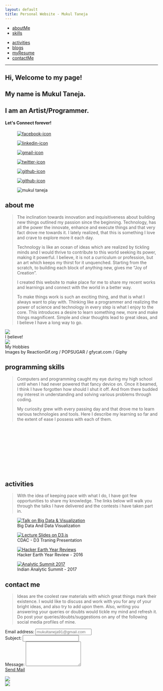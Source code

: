 ```yaml
---
layout: default
title: Personal Website - Mukul Taneja
---
```

<div class="page-content-wrapper">
    <div class="container-fluid header p-4">
        <div class="row">
            <div class="col-6 first">
                <nav class="navbar navbar-expand-lg">
                    <div class="collapse navbar-collapse">
                        <ul class="navbar-nav w-100">
                            <li class="nav-item w-50 text-center">
                                <a href="#about-me" class="about-me-link">
                                    <span class="font-weight-bold">aboutMe</span>
                                </a>
                            </li>
                            <li class="nav-item w-50 text-center">
                                <a href="#skills" class="skills-link">
                                    <span class="font-weight-bold">skills</span>
                                </a>
                            </li>
                        </ul>
                    </div>
                </nav>
            </div>
            <div class="col second">
                <nav class="navbar navbar-expand-lg">
                    <div class="collapse navbar-collapse">
                        <ul class="navbar-nav w-100">
                            <li class="nav-item w-25 text-center">
                                <a href="#rewards" class="rewards-link">
                                    <span class="font-weight-bold">activities</span>
                                </a>
                            </li>
                            <li class="nav-item w-25 text-center">
                                <a href="/blogs" class="blogs">
                                    <span class="font-weight-bold">blogs</span>
                                </a>
                            </li>
                            <li class="nav-item w-25 text-center">
                                <a href="resume/resume.pdf" class="resume" target="_blank">
                                    <span class="font-weight-bold">myResume</span>
                                </a>
                            </li>
                            <li class="nav-item w-25 text-center">
                                <a href="#contact-me" class="contact-me-link">
                                    <span class="font-weight-bold">contactMe</span>
                                </a>
                            </li>
                        </ul>
                    </div>
                </nav>
            </div>
        </div>
        <hr />
        <div class="row p-4 mt-4">
            <div class="col-8 mt-4 p-4 intro">
                <div class="col-12 h-50">
                    <div class="mt-1 p-3">
                        <h2 class="typewriter">
                        Hi, Welcome to my page!
                      </h2>
                    </div>
                    <div class="mt-2">
                        <h2 class="typewriter-1 d-none">
                        My name is Mukul Taneja.
                      </h2>
                    </div>
                    <div class="mt-2">
                        <h2 class="typewriter-2 d-none">
                        I am an Artist/Programmer.
                      </h2>
                    </div>
                </div>
                <div class="col-12 mt-4 p-4">
                    <h4 class="typewriter-3 d-none">Let's Connect forever!</h4>
                    <div class="row mt-4 p-4">
                        <div class="col-2">
                            <figure class="figure mt-4 icons d-none">
                                <a href="https://www.facebook.com/Mac.theCreator" target="_blank">
                                    <img src="static/images/fb30x30.jpg" alt="facebook-icon" />
                                </a>
                            </figure>
                        </div>
                        <div class="col-2">
                            <figure class="figure mt-4 icons d-none">
                                <a href="https://in.linkedin.com/in/mukultaneja" target="_blank">
                                        <img src="static/images/linkedin_icon30x30.jpg" alt="linkedin-icon" />
                                    </a>
                            </figure>
                        </div>
                        <div class="col-2">
                            <figure class="figure mt-4 icons d-none">
                                <a href="#contact-me" class="contact-me-link">
                                        <img src="static/images/mail_icon30x30.jpg" alt="gmail-icon"/>
                                    </a>
                            </figure>
                        </div>
                        <div class="col-2">
                            <figure class="figure mt-4 icons d-none">
                                <a href="https://twitter.com/thecuriousmukul" target="_blank">
                                        <img src="static/images/twitter_icon30x30.jpg" alt="twitter-icon"/>
                                    </a>
                            </figure>
                        </div>
                        <div class="col-2">
                            <figure class="figure mt-4 icons d-none">
                                <a href="https://github.com/mukultaneja" target="_blank">
                                        <img src="static/images/github30x30.jpg" alt="github-icon"/>
                                    </a>
                            </figure>
                        </div>
                        <div class="col-2">
                            <figure class="figure mt-4 icons d-none">
                                <a href="http://www.hackerearth.com/@mac.thecreator" target="_blank">
                                        <img src="static/images/hacker_earth30x30.jpg" alt="github-icon" />
                                    </a>
                            </figure>
                        </div>
                    </div>
                </div>
            </div>
            <div class="col-4">
                <figure class="figure h-100 w-100">
                    <img src="static/images/mukul.jpg" alt="mukul taneja" class="me img-responsive w-100 h-100"/>
                </figure>
            </div>
        </div>
    </div>
    <!-- about me section of main page-->
    <div class="container-fluid about-me p-4" id="about-me">
        <div class="row p-4">
            <div class="col">
                <div class="about-me-heading">
                    <h2 class="text-center">
                                about me
                            </h2>
                </div>
            </div>
        </div>
        <div class="row p-4">
            <div class="col-12 pl-4 pr-4">
                <blockquote>
                    <p>
                        The inclination towards innovation and inquisitiveness about building new things outlined my passion since the beginning. Technology, has all the power the innovate, enhance and execute things and that very fact drove me towards it. I lately realized, that this is something I love and crave to explore more it each day.
                    </p>
                    <p>
                        Technology is like an ocean of ideas which are realized by tickling minds and I would thrive to contribute to this world seeking its power, making it powerful. I believe, it is not a curriculum or profession, but an art which keeps my thirst for it unquenched. Starting from the scratch, to building each block of anything new, gives me “Joy of Creation”.
                    </p>
                    <p>
                        I created this website to make place for me to share my recent works and learnings and connect with the world in a better way.
                    </p>
                    <p>
                        To make things work is such an exciting thing, and that is what I always want to play with. Thinking like a programmer and realizing the power of science and technology in every step is what I enjoy to the core. This introduces a desire to learn something new, more and make things magnificent. Simple and clear thoughts lead to great ideas, and I believe I have a long way to go.
                    </p>
                </blockquote>
            </div>
            <div class="text-center col-12 mt-4 p-4">
                <div class="row">
                    <div class="col-6">
                        <img src="static/images/study.jpg" class="w-75 h-75" />
                        <figcaption class="text-center mt-2">
                            I believe!
                        </figcaption>
                    </div>
                    <div class="col-6">
                        <img src="static/images/hobbies.gif" class="w-75 h-75"/>
                        <figcaption class="text-center mt-2">
                            My Hobbies
                            <br />
                            Images by ReactionGif.org / POPSUGAR / gfycat.com / Giphy
                        </figcaption>
                    </div>
                </div>
            </div>
        </div>
    </div>
    <!-- skills section of main page-->
    <div class="container-fluid skills p-4" id="skills">
        <div class="row p-4">
            <div class="col">
                <div class="skill-heading">
                    <h2 class="text-center">
                        programming skills
                    </h2>
                </div>
            </div>
        </div>
        <div class="row p-4">
            <div class="col pl-4 pr-4">
                <blockquote>
                    <p>
                        Computers and programming caught my eye during my high school until when I had never powered that fancy device on. Once it beamed, I think I have forgotten how should I shut it off. And from there budded my interest in understanding and solving various problems through coding.
                    </p>
                    <p>
                        My curiosity grew with every passing day and that drove me to learn various technologies and tools. Here I describe my learning so far and the extent of ease I possess with each of them.
                    </p>
                </blockquote>
            </div>
        </div>
        <div class="row p-4">
            <div class="col-12 skills">
                <svg></svg>
            </div>
        </div>
    </div>
    <!-- talks & reward section -->
    <div class="container-fluid rewards p-4" id="rewards">
        <div class="row p-4">
            <div class="col">
                <div class="rewards-heading">
                    <h2 class="text-center">
                        activities
                    </h2>
                </div>
            </div>
        </div>
        <div class="row p-4">
            <div class="col pl-4 pr-4">
                <blockquote>
                    <p>
                        With the idea of keeping pace with what I do, I have got few opportunities to share my knowledge. The links below will walk you through the talks I have delivered and the contests i have taken part in.
                    </p>
                </blockquote>
            </div>
        </div>
        <div class="row p-4">
            <div class="col pl-4 pr-4">
                <figure class="figure">
                    <a href="https://speakerdeck.com/mukultaneja/big-data-visualization" target="blank.html">
                        <img src="static/images/data-visualization-talk.png" class="talk-images" alt="Talk on Big Data & Visualization"/>
                    </a>
                    <figcaption class="text-center mt-4">
                        Big Data And Data Visualization
                    </figcaption>
                </figure>
            </div>
            <div class="col pl-4 pr-4">
                <figure class="figure">
                    <a href="talks/cdac-training/presentation.html" target="blank.html">
                        <img src="static/images/cdac-presentation.png" class="talk-images" alt="Lecture Slides on D3.js" />
                    </a>
                    <figcaption class="text-center mt-4">
                        CDAC - D3 Traning Presentation
                    </figcaption>
                </figure>
            </div>
            <div class="col pl-4 pr-4">
                <figure class="figure">
                    <a href="https://www.hackerearth.com/year-in-review/2016/mac.thecreator/share/295f68e5916b/" target="blank.html">
                        <img src="static/images/hacker-earth-review.png" class="talk-images" alt="Hacker Earth Year Reviews"/>
                    </a>
                    <figcaption class="text-center mt-4">
                        Hacker Earth Year Review - 2016
                    </figcaption>
                </figure>
            </div>
            <div class="col pl-4 pr-4">
                <figure class="figure">
                    <a href="talks/analytic-summit-2017/presentation.html" target="blank.html">
                        <img src="static/images/analytic-summit-2017.jpeg" class="talk-images" alt="Analytic Summit 2017" />
                    </a>
                    <figcaption class="text-center mt-4">
                        Indian Analytic Summit - 2017
                    </figcaption>
                </figure>
            </div>
        </div>
    </div>
    <!-- contact section of main page-->
    <div class="container-fluid contact-me p-4" id="contact-me">
        <div class="row p-4">
            <div class="col">
                <div class="contact-me-heading">
                    <h2 class="text-center">
                        contact me
                    </h2>
                </div>
            </div>
        </div>
        <div class="row p-4">
            <div class="col pl-4 pr-4">
                <blockquote>
                    <p>
                        Ideas are the coolest raw materials with which great things mark their existence. I would like to discuss and work with you for any of your bright ideas, and also try to add upon them. Also, writing you answering your queries or doubts would tickle my mind and refresh it. Do post your queries/doubts/suggestions on any of the following social media profiles of mine.
                    </p>
                </blockquote>
            </div>
        </div>
        <div class="row p-4">
            <div class="col-7 p-4">
                <form name="contact-me" action="mailto:mukultaneja91@gmail.com">
                    <div class="form-group">
                        <label for="email">Email address:</label>
                        <input type="email" class="form-control" id="email" placeholder="mukultaneja91@gmail.com" readonly="readonly">
                    </div>
                    <div class="form-group">
                        <label for="subject">Subject:</label>
                        <input type="text" class="form-control" id="subject">
                    </div>
                    <div class="form-group">
                      <label for="message">Message:</label>
                      <textarea class="form-control" rows="5" id="message"></textarea>
                    </div>
                    <a class="btn btn-primary submit" href="mailto:mukultaneja91@gmail.com" role="button">Send Mail</a>
                </form>
            </div>
            <div class="col-5 p-4 mt-4">
                <img src="static/images/contactme.gif" class="mt-2 w-100 h-75" />
            </div>
        </div>
    </div>
    <a class="btn btn-primary back-to-top">
        <img src="static/images/uparrow.jpg" />
    </a>
</div>
